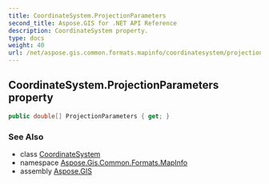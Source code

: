 ```yaml
---
title: CoordinateSystem.ProjectionParameters
second_title: Aspose.GIS for .NET API Reference
description: CoordinateSystem property. 
type: docs
weight: 40
url: /net/aspose.gis.common.formats.mapinfo/coordinatesystem/projectionparameters/
---
```

## CoordinateSystem.ProjectionParameters property

```csharp
public double[] ProjectionParameters { get; }
```

### See Also

* class [CoordinateSystem](../)
* namespace [Aspose.Gis.Common.Formats.MapInfo](../../coordinatesystem/)
* assembly [Aspose.GIS](../../../)


